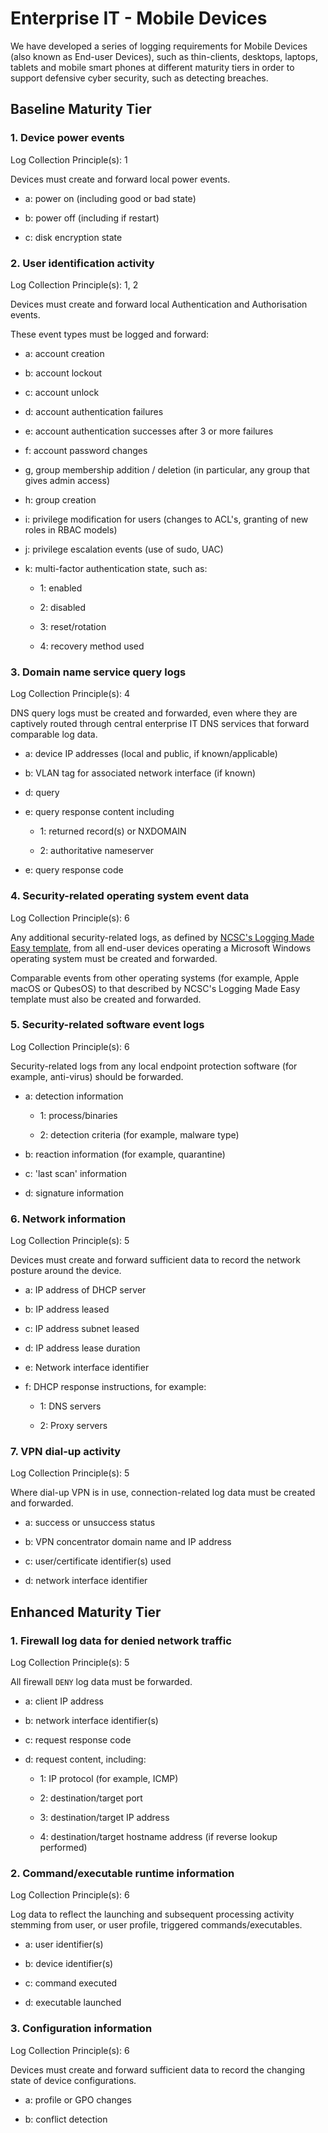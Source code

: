 # Enterprise IT - Mobile Devices

We have developed a series of logging requirements for Mobile Devices \(also known as End-user Devices\), such as thin-clients, desktops, laptops, tablets and mobile smart phones at different maturity tiers in order to support defensive cyber security, such as detecting breaches.

## Baseline Maturity Tier

### 1. Device power events

Log Collection Principle\(s\): 1

Devices must create and forward local power events.

-   a: power on \(including good or bad state\)

-   b: power off \(including if restart\)

-   c: disk encryption state


### 2. User identification activity

Log Collection Principle\(s\): 1, 2

Devices must create and forward local Authentication and Authorisation events.

These event types must be logged and forward:

-   a: account creation

-   b: account lockout

-   c: account unlock

-   d: account authentication failures

-   e: account authentication successes after 3 or more failures

-   f: account password changes

-   g, group membership addition / deletion \(in particular, any group that gives admin access\)

-   h: group creation

-   i: privilege modification for users \(changes to ACL's, granting of new roles in RBAC models\)

-   j: privilege escalation events \(use of sudo, UAC\)

-   k: multi-factor authentication state, such as:

    -   1: enabled

    -   2: disabled

    -   3: reset/rotation

    -   4: recovery method used


### 3. Domain name service query logs

Log Collection Principle\(s\): 4

DNS query logs must be created and forwarded, even where they are captively routed through central enterprise IT DNS services that forward comparable log data.

-   a: device IP addresses \(local and public, if known/applicable\)

-   b: VLAN tag for associated network interface \(if known\)

-   d: query

-   e: query response content including

    -   1: returned record\(s\) or NXDOMAIN

    -   2: authoritative nameserver

-   e: query response code


### 4. Security-related operating system event data

Log Collection Principle\(s\): 6

Any additional security-related logs, as defined by [NCSC's Logging Made Easy template](https://github.com/ukncsc/), from all end-user devices operating a Microsoft Windows operating system must be created and forwarded.

Comparable events from other operating systems \(for example, Apple macOS or QubesOS\) to that described by NCSC's Logging Made Easy template must also be created and forwarded.

### 5. Security-related software event logs

Log Collection Principle\(s\): 6

Security-related logs from any local endpoint protection software \(for example, anti-virus\) should be forwarded.

-   a: detection information

    -   1: process/binaries

    -   2: detection criteria \(for example, malware type\)

-   b: reaction information \(for example, quarantine\)

-   c: 'last scan' information

-   d: signature information


### 6. Network information

Log Collection Principle\(s\): 5

Devices must create and forward sufficient data to record the network posture around the device.

-   a: IP address of DHCP server

-   b: IP address leased

-   c: IP address subnet leased

-   d: IP address lease duration

-   e: Network interface identifier

-   f: DHCP response instructions, for example:

    -   1: DNS servers

    -   2: Proxy servers


### 7. VPN dial-up activity

Log Collection Principle\(s\): 5

Where dial-up VPN is in use, connection-related log data must be created and forwarded.

-   a: success or unsuccess status

-   b: VPN concentrator domain name and IP address

-   c: user/certificate identifier\(s\) used

-   d: network interface identifier


## Enhanced Maturity Tier

### 1. Firewall log data for denied network traffic

Log Collection Principle\(s\): 5

All firewall `DENY` log data must be forwarded.

-   a: client IP address

-   b: network interface identifier\(s\)

-   c: request response code

-   d: request content, including:

    -   1: IP protocol \(for example, ICMP\)

    -   2: destination/target port

    -   3: destination/target IP address

    -   4: destination/target hostname address \(if reverse lookup performed\)


### 2. Command/executable runtime information

Log Collection Principle\(s\): 6

Log data to reflect the launching and subsequent processing activity stemming from user, or user profile, triggered commands/executables.

-   a: user identifier\(s\)

-   b: device identifier\(s\)

-   c: command executed

-   d: executable launched


### 3. Configuration information

Log Collection Principle\(s\): 6

Devices must create and forward sufficient data to record the changing state of device configurations.

-   a: profile or GPO changes

-   b: conflict detection



